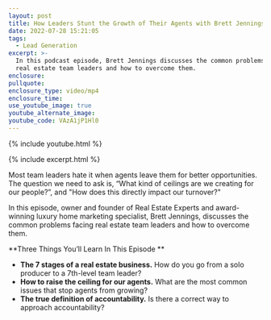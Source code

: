 ```yaml
---
layout: post
title: How Leaders Stunt the Growth of Their Agents with Brett Jennings
date: 2022-07-28 15:21:05
tags:
  - Lead Generation
excerpt: >-
  In this podcast episode, Brett Jennings discusses the common problems facing
  real estate team leaders and how to overcome them.
enclosure:
pullquote:
enclosure_type: video/mp4
enclosure_time:
use_youtube_image: true
youtube_alternate_image:
youtube_code: VAzA1jP1Hl0
---
```

{% include youtube.html %}

{% include excerpt.html %}

Most team leaders hate it when agents leave them for better opportunities. The question we need to ask is, “What kind of ceilings are we creating for our people?”, and "How does this directly impact our turnover?"

In this episode, owner and founder of Real Estate Experts and award-winning luxury home marketing specialist, Brett Jennings, discusses the common problems facing real estate team leaders and how to overcome them.

\*\*Three Things You’ll Learn In This Episode \*\*

* **The 7 stages of a real estate business.** How do you go from a solo producer to a 7th-level team leader?
* **How to raise the ceiling for our agents.** What are the most common issues that stop agents from growing?
* **The true definition of accountability.** Is there a correct way to approach accountability?
